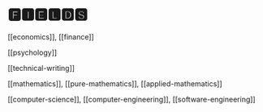 # 🅵🅸🅴🅻🅳🆂

[[economics]], [[finance]]

[[psychology]]

[[technical-writing]]

[[mathematics]], [[pure-mathematics]], [[applied-mathematics]]

[[computer-science]], [[computer-engineering]], [[software-engineering]]
